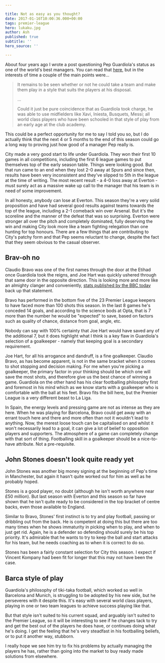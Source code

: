 ```yaml
---

title: Not as easy as you thought?
date: 2017-01-16T10:00:36.000+00:00
tags: premier-league
hero: lukaku.jpg
author: Ash
published: true
subtitle: ''
hero_source: ''

---
```

About four years ago I wrote a post questioning Pep Guardiola's status as one of the world's best managers. You can read that [here](http://www.thestanchion.co.uk/destination-england), but in the interests of time a couple of the main points were...

> It remains to be seen whether or not he could take a team and make them play in a style that suits the players at his disposal.
>
>...
>
>Could it just be pure coincidence that as Guardiola took charge, he was able to use midfielders like Xavi, Iniesta, Busquets, Messi; all world class players who have been schooled in that style of play from an early age at the club academy.

This could be a perfect opportunity for me to say I told you so, but I do actually think that the next 4 or 5 months to the end of this season could go a long way to proving just how good of a manager Pep really is.

City made a very good start to life under Guardiola. They won their first 10 games in all competitions, including the first 6 league games to put themselves top of the early season table. Things were looking good. But that run came to an end when they lost 2-0 away at Spurs and since then, results have been very inconsistent and they've slipped to 5th in the league at the time of writing. The most recent result - a 4-0 loss away at Everton - must surely act as a massive wake up call to the manager that his team is in need of some improvement.

In all honesty, anybody can lose at Everton. This season they're a very solid proposition and have had several good results against teams towards the top of the league, including a 2-1 comeback win over Arsenal. But it's the scoreline and the manner of the defeat that was so surprising. Everton were stronger all over the pitch and completely dominated, fully deserving the win and making City look more like a team fighting relegation than one hunting for top honours. There are a few things that are contributing to City's patchy form and that Pep seems reluctant to change, despite the fact that they seem obvious to the casual observer.

## Brav-oh no
Claudio Bravo was one of the first names through the door at the Etihad once Guardiola took the reigns, and Joe Hart was quickly ushered through that same door in the opposite direction. This is looking more and more like an almighty clanger and conveniently, [stats published by the BBC today](http://www.bbc.co.uk/sport/football/38684434) back up that statement.

Bravo has performed in the bottom five of the 23 Premier League keepers to have faced more than 100 shots this season. In the last 8 games he's conceded 14 goals, and according to the science bods at Opta, that is 7 more than the number he would be "expected" to save, based on factors such as quality of chance, distance from goal, angle, etc.

Nobody can say with 100% certainty that Joe Hart would have saved any of the additional 7, but it does highlight what I think is a key flaw in Guardiola's selection of a goalkeeper - namely that keeping goal is a secondary requirement.

Joe Hart, for all his arrogance and dandruff, is a fine goalkeeper. Claudio Bravo, as has become apparent, is not in the same bracket when it comes to shot stopping and decision making. For me when you're picking a goalkeeper, the primary factor in your thinking should be which one will save the most shots, and therefore give us the best chance of winning a game. Guardiola on the other hand has his clear footballing philosophy first and foremost in his mind which as we know starts with a goalkeeper who is comfortable with the ball at his feet. Bravo fits the bill here, but the Premier League is a very different beast to La Liga.

In Spain, the energy levels and pressing game are not as intense as they are here. When he was playing for Barcelona, Bravo could get away with an errant touch here and there and more often than not it wouldn't lead to anything. Now, the merest loose touch can be capitalised on and whilst it won't necessarily lead to a goal, it can give a lot of belief to opposition players and supporters. The atmosphere of a game can completely change with that sort of thing. Footballing skill in a goalkeeper should be a nice-to-have attribute. Not a pre-requisite.

## John Stones doesn't look quite ready yet
John Stones was another big money signing at the beginning of Pep's time in Manchester, but again it hasn't quite worked out for him as well as he probably hoped.

Stones is a good player, no doubt (although he isn't worth anywhere near £50 million). But last season with Everton and this season so far have shown that he isn't quite ready to be considered in the top bracket of centre backs, even those available to England.

Similar to Bravo, Stones' first instinct is to try and play football, passing or dribbling out from the back. He is competent at doing this but there are too many times when he shows immaturity in picking when to play, and when to just get rid. Again, he is a defender so defending should surely be his top priority. It's admirable that he wants to try to keep the ball and start attacks for his team, but he needs coaching as to when it is correct to do so.

Stones has been a fairly constant selection for City this season. I expect if Vincent Kompany had been fit for longer that this may not have been the case.

## Barca style of play
Guardiola's philosophy of tiki-taka football, which worked so well in Barcelona and Munich, is struggling to be adopted by his new side, but he perseveres with it despite this. It's easy with several world class players, playing in one or two team leagues to achieve success playing like that.

But that style isn't suited to his current squad, and arguably isn't suited to the Premier League, so it will be interesting to see if he changes tack to try and get the best out of the players he does have, or continues doing what he's doing. I get the feeling that he's very steadfast in his footballing beliefs, or to put it another way, stubborn.

I really hope we see him try to fix his problems by actually managing the players he has, rather than going into the market to buy ready made solutions from elsewhere.